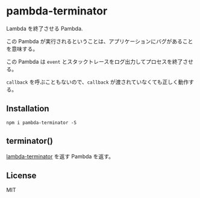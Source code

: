 # pambda-terminator

Lambda を終了させる Pambda.

この Pambda が実行されるということは、アプリケーションにバグがあることを意味する。

この Pambda は `event` とスタックトレースをログ出力してプロセスを終了させる。

`callback` を呼ぶこともないので、`callback` が渡されていなくても正しく動作する。

## Installation

```
npm i pambda-terminator -S
```

## terminator()

[lambda-terminator](https://github.com/pambda/lambda-terminator) を返す Pambda を返す。

## License

MIT
